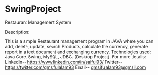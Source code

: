 # SwingProject
Restaurant Management System

Description: 

This is a simple Restaurant management program in JAVA where you can add, delete, update, search
Products, calculate the currency, generate report in a text document and exchanging currency.
Technologies used: Java Core, Swing, MySQL, JDBC. (Desktop Project).
For more details:
Linkedin-- https://www.linkedin.com/in/saiful93/ Twitter-- https://twitter.com/gmsifulalam93 Email-- gmsifulalam93@gmail.com
